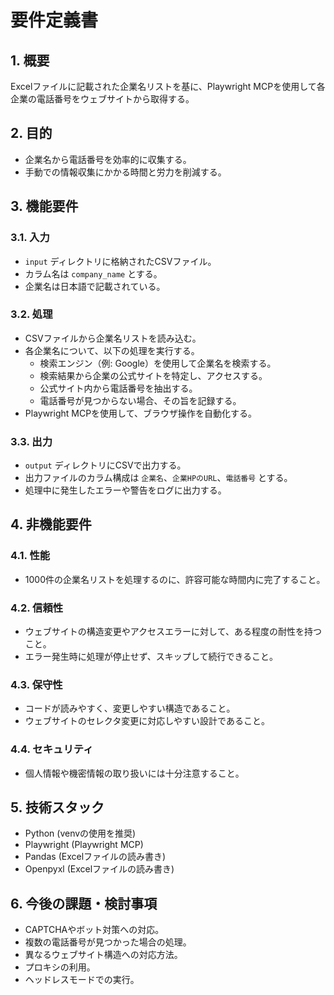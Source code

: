 # 要件定義書

## 1. 概要

Excelファイルに記載された企業名リストを基に、Playwright MCPを使用して各企業の電話番号をウェブサイトから取得する。

## 2. 目的

*   企業名から電話番号を効率的に収集する。
*   手動での情報収集にかかる時間と労力を削減する。

## 3. 機能要件

### 3.1. 入力

*   `input` ディレクトリに格納されたCSVファイル。
*   カラム名は `company_name` とする。
*   企業名は日本語で記載されている。

### 3.2. 処理

*   CSVファイルから企業名リストを読み込む。
*   各企業名について、以下の処理を実行する。
    *   検索エンジン（例: Google）を使用して企業名を検索する。
    *   検索結果から企業の公式サイトを特定し、アクセスする。
    *   公式サイト内から電話番号を抽出する。
    *   電話番号が見つからない場合、その旨を記録する。
*   Playwright MCPを使用して、ブラウザ操作を自動化する。

### 3.3. 出力

*   `output` ディレクトリにCSVで出力する。
*   出力ファイルのカラム構成は `企業名`、`企業HPのURL`、`電話番号` とする。
*   処理中に発生したエラーや警告をログに出力する。

## 4. 非機能要件

### 4.1. 性能

*   1000件の企業名リストを処理するのに、許容可能な時間内に完了すること。

### 4.2. 信頼性

*   ウェブサイトの構造変更やアクセスエラーに対して、ある程度の耐性を持つこと。
*   エラー発生時に処理が停止せず、スキップして続行できること。

### 4.3. 保守性

*   コードが読みやすく、変更しやすい構造であること。
*   ウェブサイトのセレクタ変更に対応しやすい設計であること。

### 4.4. セキュリティ

*   個人情報や機密情報の取り扱いには十分注意すること。

## 5. 技術スタック

*   Python (venvの使用を推奨)
*   Playwright (Playwright MCP)
*   Pandas (Excelファイルの読み書き)
*   Openpyxl (Excelファイルの読み書き)

## 6. 今後の課題・検討事項

*   CAPTCHAやボット対策への対応。
*   複数の電話番号が見つかった場合の処理。
*   異なるウェブサイト構造への対応方法。
*   プロキシの利用。
*   ヘッドレスモードでの実行。
